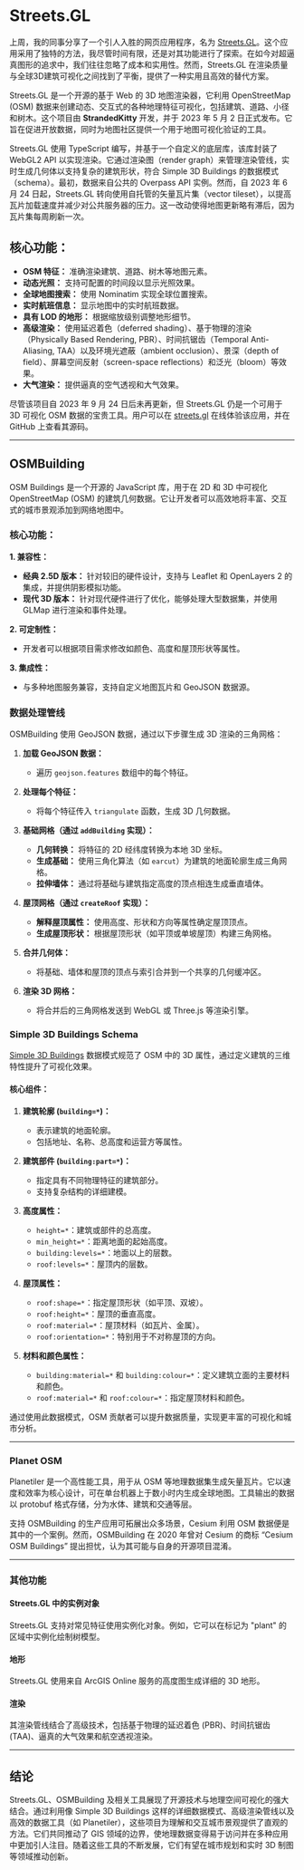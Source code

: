# Streets.GL

上周，我的同事分享了一个引人入胜的网页应用程序，名为 [Streets.GL](https://streets.gl/)。这个应用采用了独特的方法，我尽管时间有限，还是对其功能进行了探索。在如今对超逼真图形的追求中，我们往往忽略了成本和实用性。然而，Streets.GL 在渲染质量与全球3D建筑可视化之间找到了平衡，提供了一种实用且高效的替代方案。

Streets.GL 是一个开源的基于 Web 的 3D 地图渲染器，它利用 OpenStreetMap (OSM) 数据来创建动态、交互式的各种地理特征可视化，包括建筑、道路、小径和树木。这个项目由 **StrandedKitty** 开发，并于 2023 年 5 月 2 日正式发布。它旨在促进开放数据，同时为地图社区提供一个用于地图可视化验证的工具。

Streets.GL 使用 TypeScript 编写，并基于一个自定义的底层库，该库封装了 WebGL2 API 以实现渲染。它通过渲染图（render graph）来管理渲染管线，实时生成几何体以支持复杂的建筑形状，符合 Simple 3D Buildings 的数据模式（schema）。最初，数据来自公共的 Overpass API 实例。然而，自 2023 年 6 月 24 日起，Streets.GL 转向使用自托管的矢量瓦片集（vector tileset），以提高瓦片加载速度并减少对公共服务器的压力。这一改动使得地图更新略有滞后，因为瓦片集每周刷新一次。

## 核心功能：

- **OSM 特征：** 准确渲染建筑、道路、树木等地图元素。
- **动态光照：** 支持可配置的时间段以显示光照效果。
- **全球地图搜索：** 使用 Nominatim 实现全球位置搜索。
- **实时航班信息：** 显示地图中的实时航班数据。
- **具有 LOD 的地形：** 根据缩放级别调整地形细节。
- **高级渲染：** 使用延迟着色（deferred shading）、基于物理的渲染（Physically Based Rendering, PBR）、时间抗锯齿（Temporal Anti-Aliasing, TAA）以及环境光遮蔽（ambient occlusion）、景深（depth of field）、屏幕空间反射（screen-space reflections）和泛光（bloom）等效果。
- **大气渲染：** 提供逼真的空气透视和大气效果。

尽管该项目自 2023 年 9 月 24 日后未再更新，但 Streets.GL 仍是一个可用于 3D 可视化 OSM 数据的宝贵工具。用户可以在 [streets.gl](https://streets.gl) 在线体验该应用，并在 GitHub 上查看其源码。

--- 

## OSMBuilding

OSM Buildings 是一个开源的 JavaScript 库，用于在 2D 和 3D 中可视化 OpenStreetMap (OSM) 的建筑几何数据。它让开发者可以高效地将丰富、交互式的城市景观添加到网络地图中。

### 核心功能：

**1. 兼容性：**

- **经典 2.5D 版本：** 针对较旧的硬件设计，支持与 Leaflet 和 OpenLayers 2 的集成，并提供阴影模拟功能。
- **现代 3D 版本：** 针对现代硬件进行了优化，能够处理大型数据集，并使用 GLMap 进行渲染和事件处理。

**2. 可定制性：**

- 开发者可以根据项目需求修改如颜色、高度和屋顶形状等属性。

**3. 集成性：**

- 与多种地图服务兼容，支持自定义地图瓦片和 GeoJSON 数据源。

### 数据处理管线

OSMBuilding 使用 GeoJSON 数据，通过以下步骤生成 3D 渲染的三角网格：

1. **加载 GeoJSON 数据：**

   - 遍历 `geojson.features` 数组中的每个特征。

2. **处理每个特征：**

   - 将每个特征传入 `triangulate` 函数，生成 3D 几何数据。

3. **基础网格（通过 `addBuilding` 实现）：**

   - **几何转换：** 将特征的 2D 经纬度转换为本地 3D 坐标。
   - **生成基础：** 使用三角化算法（如 `earcut`）为建筑的地面轮廓生成三角网格。
   - **拉伸墙体：** 通过将基础与建筑指定高度的顶点相连生成垂直墙体。

4. **屋顶网格（通过 `createRoof` 实现）：**

   - **解释屋顶属性：** 使用高度、形状和方向等属性确定屋顶顶点。
   - **生成屋顶形状：** 根据屋顶形状（如平顶或单坡屋顶）构建三角网格。

5. **合并几何体：**

   - 将基础、墙体和屋顶的顶点与索引合并到一个共享的几何缓冲区。

6. **渲染 3D 网格：**

   - 将合并后的三角网格发送到 WebGL 或 Three.js 等渲染引擎。

### Simple 3D Buildings Schema

[Simple 3D Buildings](https://wiki.openstreetmap.org/wiki/Simple_3D_Buildings) 数据模式规范了 OSM 中的 3D 属性，通过定义建筑的三维特性提升了可视化效果。

#### 核心组件：

1. **建筑轮廓 (`building=*`)：**

   - 表示建筑的地面轮廓。
   - 包括地址、名称、总高度和运营方等属性。

2. **建筑部件 (`building:part=*`)：**

   - 指定具有不同物理特征的建筑部分。
   - 支持复杂结构的详细建模。

3. **高度属性：**

   - `height=*`：建筑或部件的总高度。
   - `min_height=*`：距离地面的起始高度。
   - `building:levels=*`：地面以上的层数。
   - `roof:levels=*`：屋顶内的层数。

4. **屋顶属性：**

   - `roof:shape=*`：指定屋顶形状（如平顶、双坡）。
   - `roof:height=*`：屋顶的垂直高度。
   - `roof:material=*`：屋顶材料（如瓦片、金属）。
   - `roof:orientation=*`：特别用于不对称屋顶的方向。

5. **材料和颜色属性：**

   - `building:material=*` 和 `building:colour=*`：定义建筑立面的主要材料和颜色。
   - `roof:material=*` 和 `roof:colour=*`：指定屋顶材料和颜色。

通过使用此数据模式，OSM 贡献者可以提升数据质量，实现更丰富的可视化和城市分析。

---

### Planet OSM

Planetiler 是一个高性能工具，用于从 OSM 等地理数据集生成矢量瓦片。它以速度和效率为核心设计，可在单台机器上于数小时内生成全球地图。工具输出的数据以 protobuf 格式存储，分为水体、建筑和交通等层。

支持 OSMBuilding 的生产应用可拓展出众多场景，Cesium 利用 OSM 数据便是其中的一个案例。然而，OSMBuilding 在 2020 年曾对 Cesium 的商标 “Cesium OSM Buildings” 提出担忧，认为其可能与自身的开源项目混淆。

---

### 其他功能

#### Streets.GL 中的实例对象

Streets.GL 支持对常见特征使用实例化对象。例如，它可以在标记为 "plant" 的区域中实例化绘制树模型。

#### 地形

Streets.GL 使用来自 ArcGIS Online 服务的高度图生成详细的 3D 地形。

#### 渲染

其渲染管线结合了高级技术，包括基于物理的延迟着色 (PBR)、时间抗锯齿 (TAA)、逼真的大气效果和航空透视渲染。

---

## 结论

Streets.GL、OSMBuilding 及相关工具展现了开源技术与地理空间可视化的强大结合。通过利用像 Simple 3D Buildings 这样的详细数据模式、高级渲染管线以及高效的数据工具（如 Planetiler），这些项目为理解和交互城市景观提供了直观的方法。它们共同推动了 GIS 领域的边界，使地理数据变得易于访问并在多种应用中更加引人注目。随着这些工具的不断发展，它们有望在城市规划和实时 3D 制图等领域推动创新。